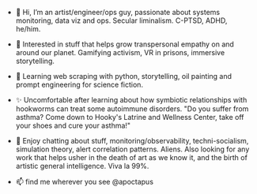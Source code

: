 - 👋 Hi, I’m an artist/engineer/ops guy, passionate about systems monitoring, data viz and ops. Secular liminalism. C-PTSD, ADHD, he/him.
- 👀 Interested in stuff that helps grow transpersonal empathy on and around our planet. Gamifying activism, VR in prisons, immersive storytelling.
- 🌱 Learning web scraping with python, storytelling, oil painting and prompt engineering for science fiction.
- ✨ Uncomfortable after learning about how symbiotic relationships with hookworms can treat some autoimmune disorders. 
     "Do you suffer from asthma?  Come down to Hooky's Latrine and Wellness Center, take off your shoes and cure your asthma!"

- 💞️ Enjoy chatting about stuff, monitoring/observability, techni-socialism, simulation theory, alert correlation patterns.  Aliens.
     Also looking for any work that helps usher in the death of art as we know it, and the birth of artistic general intelligence. Viva la 99%.
     
- 📫 find me wherever you see @apoctapus

<!---
apoctapus/apoctapus is a ✨ special ✨ repository because its `README.md` (this file) appears on your GitHub profile.
You can click the Preview link to take a look at your changes.
--->
